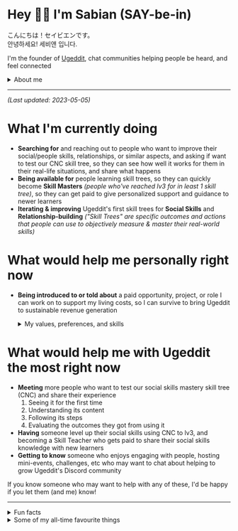 # Hey 👋😀 I'm Sabian (SAY-be-in)
こんにちは！セイビエンです。  
안녕하세요! 세비앤 입니다.

I'm the founder of [Ugeddit](https://ugeddit.com/), chat communities helping people be heard, and feel connected

<details>
  
  <summary>About me</summary>
  
  I grew up with a hard-working mom who did a lot for my sake. This made me very complacent in the past, but also gave me a lot of freedom to learn and do what I wanted, from gaming, to tech, cyber, sciences, psychology, and more

  I also grew up feeling very alone. My introversion made it hard to approach new people, and my lack of self-awareness and social skills pushed away the people I **did** know, but I overcame this, and learned ways to communicate what I want to say comfortably and effectively, and have people understand me better. I also had a revelation: I wasn't the only one going through this

  More and more people are encountering similar (or worse) isolation, loneliness, and conflict. But, as I've been watching the trends, I determined the source of *all* issues is how people are communicating; the solution is in mastering it, because once they do, people will be able to resolve conflicts quickly and easily, which leads to them growing connection and happy relationships, working together effectively, and bringing the world together
  
  I have 3 passions:
  - Understanding how things work
  - Making things better
  - Uplifting people

  And I make damned sure everything I do brings these to life

  This is why I started [Ugeddit](https://ugeddit.com/)
  
</details>

---

*(Last updated: 2023-05-05)*

# What I'm currently doing
- **Searching for** and reaching out to people who want to improve their social/people skills, relationships, or similar aspects, and asking if want to test our CNC skill tree, so they can see how well it works for them in their real-life situations, and share what happens
- **Being available for** people learning skill trees, so they can quickly become **Skill Masters** *(people who've reached lv3 for in least 1 skill tree)*, so they can get paid to give personalized support and guidance to newer learners
- **Iterating & improving** Ugeddit's first skill trees for **Social Skills** and **Relationship-building** *("Skill Trees" are specific outcomes and actions that people can use to objectively measure & master their real-world skills)*

# What would help me personally right now
- **Being introduced to or told about** a paid opportunity, project, or role I can work on to support my living costs, so I can survive to bring Ugeddit to sustainable revenue generation
  <details>

  <summary>My values, preferences, and skills</summary>
  
  ### My values
  - Open, authentic, helpful communication
  - Accountability to promises/words/statements
  - Freedom of time, deliverables-based expectations (Ideally [ROWE](https://www.techtarget.com/whatis/definition/Results-Only-Work-Environment-ROWE))
  - Continuous feedback, learning, & improvement
  
  ### My preferences
  - Sum total of additional income (from all sources) would contribute towards
    - Comfortable $5k/month (CAD)
    - Decent $3k/month
    - Survivable (for now) $500/month
  - Industries / categories
    - Game design/development (Bethesda, etc)
    - Educational platforms
    - Community/communication/teamwork platforms
    - Small/mid business websites/apps
  
  ### My skills
  *(Most-preferred ones are first)*
  - **Advising**: Experience design (UX, CX, EX), leadership, technology, project management, process-improvement, ...
  - **HPC** (High-performance coaching): Goal-setting, decision-making, productivity, communication, mental wellness, ...
  - **Paid deliverables**
    - Experience design (Persona definition, journey design, gamification)
    - Scrum master, product management, project management
    - Front/back/fullstack development (Low-code [WordPress, Webflow], JS UI frameworks [Next, React], Dart, NodeJS, Docker, AWS)
  - **Deliverables-based roles**: Same as above
  - **Part-time roles with clear deliverables**: Same as above

</details>

# What would help me with Ugeddit the most right now
- **Meeting** more people who want to test our social skills mastery skill tree (CNC) and share their experience
  1. Seeing it for the first time
  1. Understanding its content
  1. Following its steps
  1. Evaluating the outcomes they got from using it
- **Having** someone level up their social skills using CNC to lv3, and becoming a Skill Teacher who gets paid to share their social skills knowledge with new learners
- **Getting to know** someone who enjoys engaging with people, hosting mini-events, challenges, etc who may want to chat about helping to grow Ugeddit's Discord community

If you know someone who may want to help with any of these, I'd be happy if you let them (and me) know!

---

<details>

  <summary>Fun facts</summary>

## I...
- Seem to improve at most things even without actively practising them
- Completed 230+ anime series/movies, which includes 4,541+ individual episodes. This does not include dropped series or series I forgot to track
- Watched 45+ movies, and 97+ TV shows, which includes 4,852+ individual episodes. Again, this does not include dropped series or series I forgot to track
- Have listened to probably every piece ever composed by Thomas Bergersen (Two Steps from Hell), Audiomachine, Eternal Eclipse, Jeremy Soule, and David Chappell
- In Shotokan Karate many years ago, went from white belt straight to blue belt (skipping green) in a single exam, earning the fittingly-coloured envy of my green-belted peers
- Experimented with various martial arts from Pankration, to Karate, Krav Maga, Taekwondo (TKD), Brazilian Juujutsu (BJJ), Arnis (FMA, Kali, Eskrima), Historical European Martial Arts (HEMA; medieval weapons), and many others. Overall, my favourites are BJJ and HEMA, but I enjoy them all
- Completely changed as a person at least two entire times since 2019, in terms of self-awareness, mindset, communication skills, business experience, physique, and more

</details>

<details>

  <summary>Some of my all-time favourite things</summary>

## Anime movies (that are unrelated to anime series)
- Mononoke Hime (Princess Mononoke)
- Kimi no Na wa (Your Name)
- Sen to Chihiro no Kamikakushi (Spirited Away)

## Anime series/worlds (including related movies)
- Toaru/Raildex
  - Toaru Majutsu no Index (A Certain Magical Index)
  - Toaru Kagaku no Railgun (A Certain Scientific Railgun)
  - Toaru Kagaku no Accelerator (A Certain Scientific Accelerator)
- Terra e (Towards the Terra; To Earth)
- Made in Abyss

## Movie series/worlds
- The Matrix
- Harry Potter
- Lord of the Rings

## TV series
- The Mentalist
- The Blacklist
- Mr Robot

## My Theme: A Place in the Stars - David Chappell

## Music (Orchestral)
- The Streets of Whiterun - TES V Skyrim Soundtrack - Jeremy Soule
- Victory - Two Steps from Hell
- Hymn of the High Seas - Antti Martikainen

## Music (Electronic)
- Illuminate - Duumu
- Funk Transmission - Uppermost
- Till It's Over - Tristam

## Music (lyrical, English)
- Heroes Fall - Hidden Citizens
- Hands Held High - Minutes To Midnight - Linkin Park
- The Search - NF

## Music (lyrical, non-English)
- 床邊故事 - 周杰倫 (Bedtime Stories - Jay Chou)
- 낙하 - AKMU (Nakka - Akdong Musicians)
- Wolf Totem - The HU
- 上白石萌音「懐かしい未来」(Nostalgic Future - Mone Kamishiraishi)
- Om Tare Tu Tare Ture Soha - Ballad from Tibet

## Videogame stories/worlds
- Final Fantasy X
- Mass Effect
- The Elder Scrolls

## Bonus
- Final Fantasy X Ending ( https://youtu.be/bRWkniXDC_4 )
- Astartes animations ( https://youtu.be/DVXEYksoE6c )
- The Great Dictator Speech - Charlie Chaplin + Time - Hans Zimmer ( https://youtu.be/w8HdOHrc3OQ )

</details>

<!--
**SabianF/SabianF** is a ✨ _special_ ✨ repository because its `README.md` (this file) appears on your GitHub profile.

Here are some ideas to get you started:

- 🔭 I’m currently working on ...
- 🌱 I’m currently learning ...
- 👯 I’m looking to collaborate on ...
- 🤔 I’m looking for help with ...
- 💬 Ask me about ...
- 📫 How to reach me: ...
- 😄 Pronouns: ...
- ⚡ Fun fact: ...
-->
